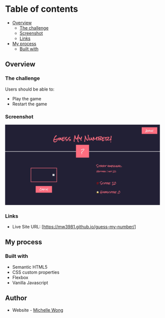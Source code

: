 # Table of contents

- [Overview](#overview)
  - [The challenge](#the-challenge)
  - [Screenshot](#screenshot)
  - [Links](#links)
- [My process](#my-process)
  - [Built with](#built-with)

## Overview

### The challenge

Users should be able to:

- Play the game
- Restart the game

### Screenshot

![](guess-my-number.png)

### Links

- Live Site URL: [https://mw3981.github.io/guess-my-number/]

## My process

### Built with

- Semantic HTML5
- CSS custom properties
- Flexbox
- Vanilla Javascript

## Author

- Website - [Michelle Wong](https://michellewong.me/)
